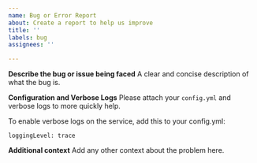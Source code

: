 ```yaml
---
name: Bug or Error Report
about: Create a report to help us improve
title: ''
labels: bug
assignees: ''

---
```


**Describe the bug or issue being faced**
A clear and concise description of what the bug is.

**Configuration  and Verbose Logs**
Please attach your `config.yml` and verbose logs to more quickly help.

To enable verbose logs on the service, add this to your config.yml:
```
loggingLevel: trace
```

**Additional context**
Add any other context about the problem here.
